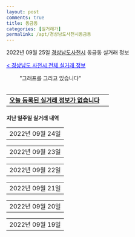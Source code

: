 ```yaml
---
layout: post
comments: true
title: 동금동
categories: [실거래가]
permalink: /apt/경상남도사천시동금동
---
```


2022년 09월 25일 <a href="/apt/경상남도사천시">경상남도사천시</a> 동금동 실거래 정보

<a style="color: blue;" href="/apt/경상남도사천시">< 경상남도 사천시 전체 실거래 정보</a>

<script type="text/javascript">
  google.charts.load('current', {'packages':['corechart']});
  google.charts.setOnLoadCallback(drawChart);

  function drawChart() {
    var data = google.visualization.arrayToDataTable([['거래일', '매매', '전월세', '전매'], ['21-01', 1, 0, 0], ['21-02', 4, 2, 0], ['21-03', 1, 0, 0], ['21-04', 1, 0, 0], ['21-05', 1, 0, 0], ['21-06', 0, 1, 0], ['21-07', 0, 1, 0], ['21-08', 1, 0, 0], ['21-09', 1, 0, 0], ['21-10', 6, 2, 0], ['21-11', 6, 4, 0], ['21-12', 21, 7, 0], ['22-01', 9, 5, 0], ['22-02', 9, 4, 0], ['22-03', 18, 6, 0], ['22-04', 10, 6, 0], ['22-05', 10, 2, 0], ['22-06', 3, 3, 0], ['22-07', 4, 3, 0], ['22-08', 8, 2, 26], ['22-09', 7, 1, 10]]);

    var options = {
      title: '최근 1년간 유형별 거래량 추이',
      legend: { position: 'bottom' }
    };

    setTimeout(function() {
        var chart = new google.visualization.LineChart(document.getElementById('columnchart_material'));
        chart.draw(data, (options));
        document.getElementById('loading').style.display = 'none';
    }, 200);

  }
</script>


<div id="loading" style="z-index:20; display: block; margin-left: 35px">"그래프를 그리고 있습니다"</div>
<div id="columnchart_material" style="width: 95%; margin-left: -35px; display: block"></div>
<!--<div style="width: 95%; margin-left: -35px; display: block">
      <script async src="https://pagead2.googlesyndication.com/pagead/js/adsbygoogle.js?client=ca-pub-3485438051770037"
          crossorigin="anonymous"></script>
      <ins class="adsbygoogle"
          style="display:block"
          data-ad-format="fluid"
          data-ad-layout-key="-fb+5w+4e-db+86"
          data-ad-client="ca-pub-3485438051770037"
          data-ad-slot="1827090281"></ins>
      <script>
          (adsbygoogle = window.adsbygoogle || []).push({});
      </script>
</div>-->
<br>
<table>
  <tr>
    <td colspan="4" style="font-weight: bold;"><a href="/apt/경상남도사천시동금동">오늘 등록된 실거래 정보가 없습니다</a> &nbsp;&nbsp;&nbsp; <a style="color: blue; font-size: smaller;" href="/apt/경상남도사천시동금동"></a></td>
  </tr>
    
</table>
    
<div style="margin-top: 20px; margin-bottom: 13px"><b>지난 일주일 실거래 내역</b></div>

  <table style="width: 100%; margin-bottom: 1px">
      <tr class="header">
        <td>2022년 09월 24일</td>
      </tr>
      <tr class="child" style="display: none">
        <td>
            
        <table>
          <tr>
            <td colspan="4" style="font-weight: bold;"><a href="https://search.naver.com/search.naver?query=피닉스센트럴마크">피닉스센트럴마크</a> &nbsp;&nbsp;&nbsp; <a style="color: blue; font-size: smaller;" href="/apt/경상남도사천시동금동피닉스센트럴마크">면적별 최고가 ></a></td>            
          </tr>

          <tr>
            <td><a style="color: blue">매매</a></td>
            <td>20층</td>
            <td>75.307㎡</td>
            <td>계약일 2022-09-20</td>
          </tr>
          <tr>
            <td colspan="4">22,100 (직거래)</td>
          </tr>
    
          <tr>
            <td><a style="color: blue">매매</a></td>
            <td>16층</td>
            <td>56.278㎡</td>
            <td>계약일 2022-09-05</td>
          </tr>
          <tr>
            <td colspan="4">15,900 (직거래)</td>
          </tr>
    
        </table>
        <table style="margin-top: 5px">
          <tr>
            <td colspan="4" style="font-weight: bold;"><a href="https://search.naver.com/search.naver?query=e편한세상 삼천포 오션프라임">e편한세상 삼천포 오션프라임</a> &nbsp;&nbsp;&nbsp; <a style="color: blue; font-size: smaller;" href="/apt/경상남도사천시동금동e편한세상삼천포오션프라임">면적별 최고가 ></a></td>            
          </tr>
    
          <tr>
            <td><a style="color: blue">전매</a></td>
            <td>33층</td>
            <td>112.1308㎡</td>
            <td>계약일 2022-08-30</td>
          </tr>
          <tr>
            <td colspan="4">59,357 (중개거래)</td>
          </tr>
    
        </table>
    
        </td>
      </tr>
  </table>
    
  <table style="width: 100%; margin-bottom: 1px">
      <tr class="header">
        <td>2022년 09월 23일</td>
      </tr>
      <tr class="child" style="display: none">
        <td>
            
        <table>
          <tr>
            <td colspan="4" style="font-weight: bold;"><a href="https://search.naver.com/search.naver?query=e편한세상 삼천포 오션프라임">e편한세상 삼천포 오션프라임</a> &nbsp;&nbsp;&nbsp; <a style="color: blue; font-size: smaller;" href="/apt/경상남도사천시동금동e편한세상삼천포오션프라임">면적별 최고가 ></a></td>            
          </tr>

          <tr>
            <td><a style="color: blue">전매</a></td>
            <td>48층</td>
            <td>124.9171㎡</td>
            <td>계약일 2022-08-30</td>
          </tr>
          <tr>
            <td colspan="4"><a style="color: red;">신고가 </a>71,237 (중개거래)<br>기존최고가 70,967</td>
          </tr>
    
          <tr>
            <td><a style="color: blue">전매</a></td>
            <td>32층</td>
            <td>112.1308㎡</td>
            <td>계약일 2022-08-30</td>
          </tr>
          <tr>
            <td colspan="4">59,377 (중개거래)</td>
          </tr>
    
          <tr>
            <td><a style="color: blue">전매</a></td>
            <td>46층</td>
            <td>84.9269㎡</td>
            <td>계약일 2022-08-30</td>
          </tr>
          <tr>
            <td colspan="4"><a style="color: red;">신고가 </a>42,614 (중개거래)<br>기존최고가 42,584</td>
          </tr>
    
          <tr>
            <td><a style="color: blue">전매</a></td>
            <td>49층</td>
            <td>138.1704㎡</td>
            <td>계약일 2022-09-19</td>
          </tr>
          <tr>
            <td colspan="4">136,816 (중개거래)</td>
          </tr>
    
        </table>
    
        </td>
      </tr>
  </table>
    
  <table style="width: 100%; margin-bottom: 1px">
      <tr class="header">
        <td>2022년 09월 22일</td>
      </tr>
      <tr class="child" style="display: none">
        <td>
            
        <table>
          <tr>
            <td colspan="4" style="font-weight: bold;"><a href="https://search.naver.com/search.naver?query=e편한세상 삼천포 오션프라임">e편한세상 삼천포 오션프라임</a> &nbsp;&nbsp;&nbsp; <a style="color: blue; font-size: smaller;" href="/apt/경상남도사천시동금동e편한세상삼천포오션프라임">면적별 최고가 ></a></td>            
          </tr>

          <tr>
            <td><a style="color: blue">전매</a></td>
            <td>47층</td>
            <td>124.9171㎡</td>
            <td>계약일 2022-09-01</td>
          </tr>
          <tr>
            <td colspan="4"><a style="color: red;">신고가 </a>70,967 (중개거래)<br>기존최고가 68,452</td>
          </tr>
    
          <tr>
            <td><a style="color: blue">전매</a></td>
            <td>27층</td>
            <td>124.9171㎡</td>
            <td>계약일 2022-08-30</td>
          </tr>
          <tr>
            <td colspan="4">68,452 (중개거래)</td>
          </tr>
    
          <tr>
            <td><a style="color: blue">전매</a></td>
            <td>43층</td>
            <td>112.1308㎡</td>
            <td>계약일 2022-08-30</td>
          </tr>
          <tr>
            <td colspan="4"><a style="color: red;">신고가 </a>60,890 (중개거래)<br>기존최고가 58,392</td>
          </tr>
    
          <tr>
            <td><a style="color: blue">전매</a></td>
            <td>48층</td>
            <td>112.1308㎡</td>
            <td>계약일 2022-09-19</td>
          </tr>
          <tr>
            <td colspan="4">60,880 (중개거래)</td>
          </tr>
    
          <tr>
            <td><a style="color: blue">전매</a></td>
            <td>41층</td>
            <td>112.1308㎡</td>
            <td>계약일 2022-08-30</td>
          </tr>
          <tr>
            <td colspan="4">60,870 (중개거래)</td>
          </tr>
    
          <tr>
            <td><a style="color: blue">전매</a></td>
            <td>49층</td>
            <td>112.1308㎡</td>
            <td>계약일 2022-08-30</td>
          </tr>
          <tr>
            <td colspan="4">60,870 (중개거래)</td>
          </tr>
    
          <tr>
            <td><a style="color: blue">전매</a></td>
            <td>44층</td>
            <td>112.8062㎡</td>
            <td>계약일 2022-08-30</td>
          </tr>
          <tr>
            <td colspan="4">60,633 (중개거래)</td>
          </tr>
    
          <tr>
            <td><a style="color: blue">전매</a></td>
            <td>38층</td>
            <td>112.1308㎡</td>
            <td>계약일 2022-08-31</td>
          </tr>
          <tr>
            <td colspan="4">59,107 (중개거래)</td>
          </tr>
    
          <tr>
            <td><a style="color: blue">전매</a></td>
            <td>27층</td>
            <td>112.1308㎡</td>
            <td>계약일 2022-08-30</td>
          </tr>
          <tr>
            <td colspan="4">58,392 (중개거래)</td>
          </tr>
    
          <tr>
            <td><a style="color: blue">전매</a></td>
            <td>40층</td>
            <td>84.8778㎡</td>
            <td>계약일 2022-08-31</td>
          </tr>
          <tr>
            <td colspan="4"><a style="color: red;">신고가 </a>42,886 (중개거래)<br>기존최고가 41,743</td>
          </tr>
    
          <tr>
            <td><a style="color: blue">전매</a></td>
            <td>41층</td>
            <td>84.8778㎡</td>
            <td>계약일 2022-09-16</td>
          </tr>
          <tr>
            <td colspan="4">42,886 (중개거래)</td>
          </tr>
    
          <tr>
            <td><a style="color: blue">전매</a></td>
            <td>40층</td>
            <td>84.9269㎡</td>
            <td>계약일 2022-08-30</td>
          </tr>
          <tr>
            <td colspan="4"><a style="color: red;">신고가 </a>42,584 (중개거래)<br>기존최고가 41,449</td>
          </tr>
    
          <tr>
            <td><a style="color: blue">전매</a></td>
            <td>46층</td>
            <td>84.9269㎡</td>
            <td>계약일 2022-08-30</td>
          </tr>
          <tr>
            <td colspan="4">42,584 (중개거래)</td>
          </tr>
    
          <tr>
            <td><a style="color: blue">전매</a></td>
            <td>45층</td>
            <td>84.9269㎡</td>
            <td>계약일 2022-08-30</td>
          </tr>
          <tr>
            <td colspan="4">42,584 (중개거래)</td>
          </tr>
    
          <tr>
            <td><a style="color: blue">전매</a></td>
            <td>47층</td>
            <td>84.9269㎡</td>
            <td>계약일 2022-08-30</td>
          </tr>
          <tr>
            <td colspan="4"><a style="color: red;">신고가 </a>42,514 (중개거래)<br>기존최고가 41,449</td>
          </tr>
    
          <tr>
            <td><a style="color: blue">전매</a></td>
            <td>48층</td>
            <td>84.8778㎡</td>
            <td>계약일 2022-09-21</td>
          </tr>
          <tr>
            <td colspan="4">42,054 (중개거래)</td>
          </tr>
    
          <tr>
            <td><a style="color: blue">전매</a></td>
            <td>36층</td>
            <td>84.8778㎡</td>
            <td>계약일 2022-08-31</td>
          </tr>
          <tr>
            <td colspan="4"><a style="color: red;">신고가 </a>41,743 (중개거래)<br>기존최고가 41,723</td>
          </tr>
    
          <tr>
            <td><a style="color: blue">전매</a></td>
            <td>34층</td>
            <td>84.8778㎡</td>
            <td>계약일 2022-08-30</td>
          </tr>
          <tr>
            <td colspan="4">41,723 (중개거래)</td>
          </tr>
    
          <tr>
            <td><a style="color: blue">전매</a></td>
            <td>31층</td>
            <td>84.8778㎡</td>
            <td>계약일 2022-09-02</td>
          </tr>
          <tr>
            <td colspan="4">41,473 (중개거래)</td>
          </tr>
    
          <tr>
            <td><a style="color: blue">전매</a></td>
            <td>35층</td>
            <td>84.9269㎡</td>
            <td>계약일 2022-08-30</td>
          </tr>
          <tr>
            <td colspan="4"><a style="color: red;">신고가 </a>41,459 (중개거래)<br>기존최고가 41,449</td>
          </tr>
    
          <tr>
            <td><a style="color: blue">전매</a></td>
            <td>33층</td>
            <td>84.9269㎡</td>
            <td>계약일 2022-08-30</td>
          </tr>
          <tr>
            <td colspan="4"><a style="color: red;">신고가 </a>41,449 (중개거래)<br>기존최고가 40,672</td>
          </tr>
    
          <tr>
            <td><a style="color: blue">전매</a></td>
            <td>31층</td>
            <td>84.9269㎡</td>
            <td>계약일 2022-08-30</td>
          </tr>
          <tr>
            <td colspan="4"><a style="color: red;">신고가 </a>41,449 (중개거래)<br>기존최고가 40,672</td>
          </tr>
    
          <tr>
            <td><a style="color: blue">전매</a></td>
            <td>38층</td>
            <td>84.9269㎡</td>
            <td>계약일 2022-08-31</td>
          </tr>
          <tr>
            <td colspan="4">41,449 (중개거래)</td>
          </tr>
    
          <tr>
            <td><a style="color: blue">전매</a></td>
            <td>39층</td>
            <td>84.9269㎡</td>
            <td>계약일 2022-09-21</td>
          </tr>
          <tr>
            <td colspan="4">41,449 (중개거래)</td>
          </tr>
    
          <tr>
            <td><a style="color: blue">전매</a></td>
            <td>38층</td>
            <td>84.9269㎡</td>
            <td>계약일 2022-09-20</td>
          </tr>
          <tr>
            <td colspan="4">41,429 (중개거래)</td>
          </tr>
    
          <tr>
            <td><a style="color: blue">전매</a></td>
            <td>37층</td>
            <td>84.9269㎡</td>
            <td>계약일 2022-08-30</td>
          </tr>
          <tr>
            <td colspan="4">41,179 (중개거래)</td>
          </tr>
    
          <tr>
            <td><a style="color: blue">전매</a></td>
            <td>27층</td>
            <td>84.9269㎡</td>
            <td>계약일 2022-09-21</td>
          </tr>
          <tr>
            <td colspan="4">40,722 (중개거래)</td>
          </tr>
    
          <tr>
            <td><a style="color: blue">전매</a></td>
            <td>22층</td>
            <td>84.9269㎡</td>
            <td>계약일 2022-09-17</td>
          </tr>
          <tr>
            <td colspan="4">40,692 (중개거래)</td>
          </tr>
    
          <tr>
            <td><a style="color: blue">전매</a></td>
            <td>23층</td>
            <td>84.9269㎡</td>
            <td>계약일 2022-08-30</td>
          </tr>
          <tr>
            <td colspan="4">40,672 (중개거래)</td>
          </tr>
    
          <tr>
            <td><a style="color: blue">전매</a></td>
            <td>29층</td>
            <td>84.9269㎡</td>
            <td>계약일 2022-08-31</td>
          </tr>
          <tr>
            <td colspan="4">40,622 (중개거래)</td>
          </tr>
    
          <tr>
            <td><a style="color: blue">전매</a></td>
            <td>28층</td>
            <td>84.9269㎡</td>
            <td>계약일 2022-08-30</td>
          </tr>
          <tr>
            <td colspan="4">40,422 (중개거래)</td>
          </tr>
    
        </table>
    
        </td>
      </tr>
  </table>
    
  <table style="width: 100%; margin-bottom: 1px">
      <tr class="header">
        <td>2022년 09월 21일</td>
      </tr>
      <tr class="child" style="display: none">
        <td>
            
        <table>
          <tr>
            <td colspan="4" style="font-weight: bold;"><a href="https://search.naver.com/search.naver?query=실거래정보없음">실거래정보없음</a> &nbsp;&nbsp;&nbsp; <a style="color: blue; font-size: smaller;" href="/apt/{real_region}동금동{name_without_space}"></a></td>            
          </tr>

        </table>
    
        </td>
      </tr>
  </table>
    
  <table style="width: 100%; margin-bottom: 1px">
      <tr class="header">
        <td>2022년 09월 20일</td>
      </tr>
      <tr class="child" style="display: none">
        <td>
            
        <table>
          <tr>
            <td colspan="4" style="font-weight: bold;"><a href="https://search.naver.com/search.naver?query=실거래정보없음">실거래정보없음</a> &nbsp;&nbsp;&nbsp; <a style="color: blue; font-size: smaller;" href="/apt/{real_region}동금동{name_without_space}"></a></td>            
          </tr>

        </table>
    
        </td>
      </tr>
  </table>
    
  <table style="width: 100%; margin-bottom: 1px">
      <tr class="header">
        <td>2022년 09월 19일</td>
      </tr>
      <tr class="child" style="display: none">
        <td>
            
        <table>
          <tr>
            <td colspan="4" style="font-weight: bold;"><a href="https://search.naver.com/search.naver?query=실거래정보없음">실거래정보없음</a> &nbsp;&nbsp;&nbsp; <a style="color: blue; font-size: smaller;" href="/apt/{real_region}동금동{name_without_space}"></a></td>            
          </tr>

        </table>
    
        </td>
      </tr>
  </table>
    

